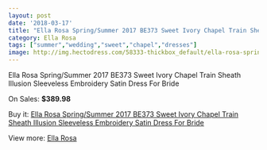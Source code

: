 ```yaml
---
layout: post
date: '2018-03-17'
title: "Ella Rosa Spring/Summer 2017 BE373 Sweet Ivory Chapel Train Sheath Illusion Sleeveless Embroidery Satin Dress For Bride"
category: Ella Rosa
tags: ["summer","wedding","sweet","chapel","dresses"]
image: http://img.hectodress.com/58333-thickbox_default/ella-rosa-spring-summer-2017-be373-sweet-ivory-chapel-train-sheath-illusion-sleeveless-embroidery-satin-dress-for-bride.jpg
---
```

Ella Rosa Spring/Summer 2017 BE373 Sweet Ivory Chapel Train Sheath Illusion Sleeveless Embroidery Satin Dress For Bride

On Sales: **$389.98**
<a href="https://www.hectodress.com/ella-rosa/18188-ella-rosa-spring-summer-2017-be373-sweet-ivory-chapel-train-sheath-illusion-sleeveless-embroidery-satin-dress-for-bride.html"><amp-img layout="responsive" width="600" height="600" src="//img.hectodress.com/58333-thickbox_default/ella-rosa-spring-summer-2017-be373-sweet-ivory-chapel-train-sheath-illusion-sleeveless-embroidery-satin-dress-for-bride.jpg" alt="Ella Rosa Spring/Summer 2017 BE373 Sweet Ivory Chapel Train Sheath Illusion Sleeveless Embroidery Satin Dress For Bride 0" /></a>
<a href="https://www.hectodress.com/ella-rosa/18188-ella-rosa-spring-summer-2017-be373-sweet-ivory-chapel-train-sheath-illusion-sleeveless-embroidery-satin-dress-for-bride.html"><amp-img layout="responsive" width="600" height="600" src="//img.hectodress.com/58337-thickbox_default/ella-rosa-spring-summer-2017-be373-sweet-ivory-chapel-train-sheath-illusion-sleeveless-embroidery-satin-dress-for-bride.jpg" alt="Ella Rosa Spring/Summer 2017 BE373 Sweet Ivory Chapel Train Sheath Illusion Sleeveless Embroidery Satin Dress For Bride 1" /></a>
<a href="https://www.hectodress.com/ella-rosa/18188-ella-rosa-spring-summer-2017-be373-sweet-ivory-chapel-train-sheath-illusion-sleeveless-embroidery-satin-dress-for-bride.html"><amp-img layout="responsive" width="600" height="600" src="//img.hectodress.com/58336-thickbox_default/ella-rosa-spring-summer-2017-be373-sweet-ivory-chapel-train-sheath-illusion-sleeveless-embroidery-satin-dress-for-bride.jpg" alt="Ella Rosa Spring/Summer 2017 BE373 Sweet Ivory Chapel Train Sheath Illusion Sleeveless Embroidery Satin Dress For Bride 2" /></a>
<a href="https://www.hectodress.com/ella-rosa/18188-ella-rosa-spring-summer-2017-be373-sweet-ivory-chapel-train-sheath-illusion-sleeveless-embroidery-satin-dress-for-bride.html"><amp-img layout="responsive" width="600" height="600" src="//img.hectodress.com/58335-thickbox_default/ella-rosa-spring-summer-2017-be373-sweet-ivory-chapel-train-sheath-illusion-sleeveless-embroidery-satin-dress-for-bride.jpg" alt="Ella Rosa Spring/Summer 2017 BE373 Sweet Ivory Chapel Train Sheath Illusion Sleeveless Embroidery Satin Dress For Bride 3" /></a>
<a href="https://www.hectodress.com/ella-rosa/18188-ella-rosa-spring-summer-2017-be373-sweet-ivory-chapel-train-sheath-illusion-sleeveless-embroidery-satin-dress-for-bride.html"><amp-img layout="responsive" width="600" height="600" src="//img.hectodress.com/58334-thickbox_default/ella-rosa-spring-summer-2017-be373-sweet-ivory-chapel-train-sheath-illusion-sleeveless-embroidery-satin-dress-for-bride.jpg" alt="Ella Rosa Spring/Summer 2017 BE373 Sweet Ivory Chapel Train Sheath Illusion Sleeveless Embroidery Satin Dress For Bride 4" /></a>

Buy it: [Ella Rosa Spring/Summer 2017 BE373 Sweet Ivory Chapel Train Sheath Illusion Sleeveless Embroidery Satin Dress For Bride](https://www.hectodress.com/ella-rosa/18188-ella-rosa-spring-summer-2017-be373-sweet-ivory-chapel-train-sheath-illusion-sleeveless-embroidery-satin-dress-for-bride.html "Ella Rosa Spring/Summer 2017 BE373 Sweet Ivory Chapel Train Sheath Illusion Sleeveless Embroidery Satin Dress For Bride")

View more: [Ella Rosa](https://www.hectodress.com/55-ella-rosa "Ella Rosa")